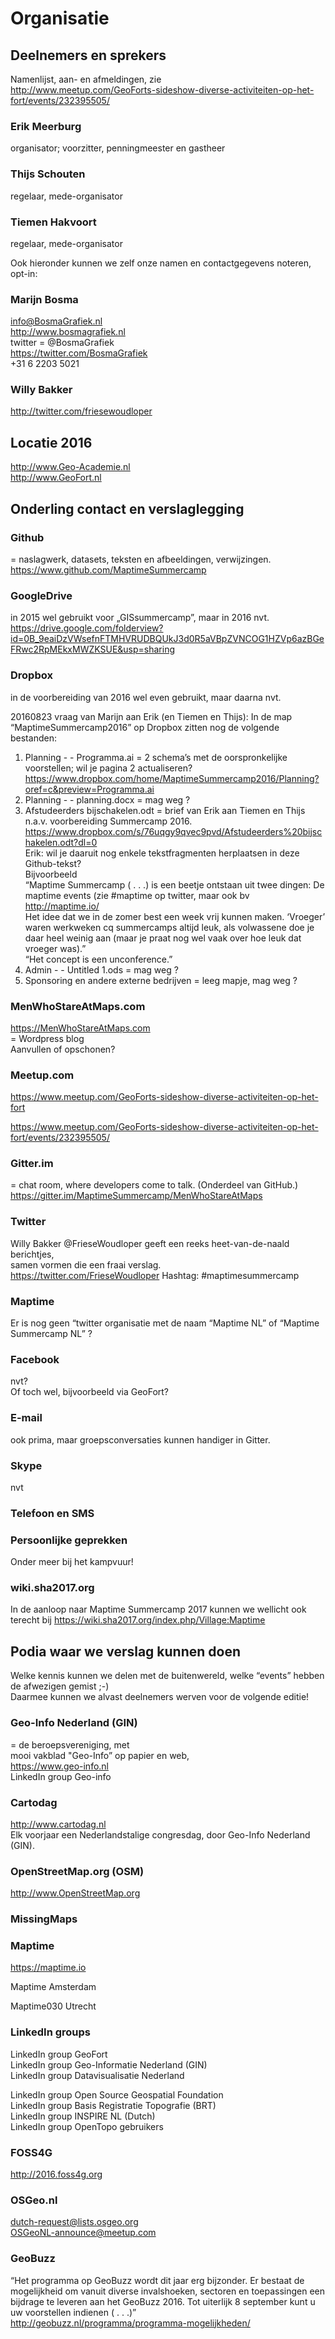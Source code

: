 # Organisatie   


## Deelnemers en sprekers   

Namenlijst, aan- en afmeldingen, zie    
http://www.meetup.com/GeoForts-sideshow-diverse-activiteiten-op-het-fort/events/232395505/

### Erik Meerburg    
organisator; voorzitter, penningmeester en gastheer

### Thijs Schouten
regelaar, mede-organisator


### Tiemen Hakvoort
regelaar, mede-organisator

Ook hieronder kunnen we zelf onze namen en contactgegevens noteren, opt-in:

### Marijn Bosma   
info@BosmaGrafiek.nl  
http://www.bosmagrafiek.nl    
twitter = @BosmaGrafiek  
https://twitter.com/BosmaGrafiek    
+31 6 2203 5021

### Willy Bakker
http://twitter.com/friesewoudloper
 
## Locatie 2016   
http://www.Geo-Academie.nl    
http://www.GeoFort.nl



## Onderling contact en verslaglegging   

### Github   
= naslagwerk, datasets, teksten en afbeeldingen, verwijzingen.    
https://www.github.com/MaptimeSummercamp


### GoogleDrive    
in 2015 wel gebruikt voor „GISsummercamp”, maar in 2016 nvt.    
https://drive.google.com/folderview?id=0B_9eaiDzVWsefnFTMHVRUDBQUkJ3d0R5aVBpZVNCOG1HZVp6azBGeFRwc2RpMEkxMWZKSUE&usp=sharing


### Dropbox    
in de voorbereiding van 2016 wel even gebruikt, maar daarna nvt.

20160823 vraag van Marijn aan Erik (en Tiemen en Thijs): 
In de map “MaptimeSummercamp2016” op Dropbox zitten nog de volgende bestanden:

1. Planning - - Programma.ai  = 2 schema’s met de oorspronkelijke voorstellen; wil je pagina 2 actualiseren?   
https://www.dropbox.com/home/MaptimeSummercamp2016/Planning?oref=c&preview=Programma.ai
2. Planning - - planning.docx = mag weg ?
3. Afstudeerders bijschakelen.odt = brief van Erik aan Tiemen en Thijs n.a.v. voorbereiding Summercamp 2016.
https://www.dropbox.com/s/76uqgy9qvec9pvd/Afstudeerders%20bijschakelen.odt?dl=0    
Erik: wil je daaruit nog enkele tekstfragmenten herplaatsen in deze Github-tekst?    
Bijvoorbeeld    
“Maptime Summercamp ( . . .) is een beetje ontstaan uit twee dingen:
De maptime events (zie #maptime op twitter, maar ook bv    
http://maptime.io/    
Het idee dat we in de zomer best een week vrij kunnen maken. ‘Vroeger’ waren werkweken cq summercamps altijd leuk, als volwassene doe je daar heel weinig aan (maar je praat nog wel vaak over hoe leuk dat vroeger was).”    
“Het concept is een unconference.”
4. Admin - - Untitled 1.ods = mag weg ?
5. Sponsoring en andere externe bedrijven = leeg mapje, mag weg ?


### MenWhoStareAtMaps.com    
https://MenWhoStareAtMaps.com     
= Wordpress blog    
Aanvullen of opschonen?


### Meetup.com
https://www.meetup.com/GeoForts-sideshow-diverse-activiteiten-op-het-fort

https://www.meetup.com/GeoForts-sideshow-diverse-activiteiten-op-het-fort/events/232395505/


### Gitter.im    
= chat room, where developers come to talk. (Onderdeel van GitHub.)
https://gitter.im/MaptimeSummercamp/MenWhoStareAtMaps


### Twitter    
Willy Bakker @FrieseWoudloper geeft een reeks heet-van-de-naald berichtjes,    
samen vormen die een fraai verslag.    
https://twitter.com/FrieseWoudloper
Hashtag: #maptimesummercamp


### Maptime   
Er is nog geen “twitter organisatie met de naam “Maptime NL” of “Maptime Summercamp NL” ?


### Facebook    
nvt?    
Of toch wel, bijvoorbeeld via GeoFort?


### E-mail    
ook prima, maar groepsconversaties kunnen handiger in Gitter.

### Skype    
nvt


### Telefoon en SMS    


### Persoonlijke geprekken    
Onder meer bij het kampvuur!


### wiki.sha2017.org   
In de aanloop naar Maptime Summercamp 2017 kunnen we wellicht ook terecht bij
https://wiki.sha2017.org/index.php/Village:Maptime



## Podia waar we verslag kunnen doen   
Welke kennis kunnen we delen met de buitenwereld, welke “events” hebben de afwezigen gemist ;-)    
Daarmee kunnen we alvast deelnemers werven voor de volgende editie!


### Geo-Info Nederland (GIN)
= de beroepsvereniging, met    
mooi vakblad "Geo-Info” op papier en web,   
https://www.geo-info.nl    
LinkedIn group Geo-info

### Cartodag    
http://www.cartodag.nl    
Elk voorjaar een Nederlandstalige congresdag, door Geo-Info Nederland (GIN).


### OpenStreetMap.org (OSM)   
http://www.OpenStreetMap.org

### MissingMaps   


### Maptime

https://maptime.io   

Maptime Amsterdam

Maptime030 Utrecht


### LinkedIn groups
LinkedIn group GeoFort     
LinkedIn group Geo-Informatie Nederland (GIN)    
LinkedIn group Datavisualisatie Nederland     

LinkedIn group Open Source Geospatial Foundation    
LinkedIn group Basis Registratie Topografie (BRT)    
LinkedIn group INSPIRE NL (Dutch)    
LinkedIn group OpenTopo gebruikers    


### FOSS4G  
http://2016.foss4g.org


### OSGeo.nl
dutch-request@lists.osgeo.org    
OSGeoNL-announce@meetup.com    


### GeoBuzz
“Het programma op GeoBuzz wordt dit jaar erg bijzonder. Er bestaat de mogelijkheid om vanuit diverse invalshoeken, sectoren en toepassingen een bijdrage te leveren aan het GeoBuzz 2016. Tot uiterlijk 8 september kunt u uw voorstellen indienen ( . . .)”    
http://geobuzz.nl/programma/programma-mogelijkheden/


